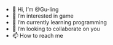 - 👋 Hi, I’m @Gu-ling
- 👀 I’m interested in game
- 🌱 I’m currently learning programming
- 💞️ I’m looking to collaborate on you
- 📫 How to reach me 

<!---
Gu-ling/Gu-ling is a ✨ special ✨ repository because its `README.md` (this file) appears on your GitHub profile.
You can click the Preview link to take a look at your changes.
--->
